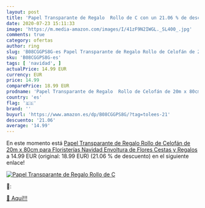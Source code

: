 ```yaml
---
layout: post
title: 'Papel Transparante de Regalo  Rollo de C con un 21.06 % de descuento'
date: 2020-07-23 15:11:33
image: 'https://m.media-amazon.com/images/I/41zF9N2IWGL._SL400_.jpg'
comments: true
category: ofertas
author: ring
slug: 'B08CGGPS8G-es Papel Transparante de Regalo Rollo de Celofán de 20m x...'
sku: 'B08CGGPS8G-es'
tags: [ 'navidad', ]
actualPrice: 14.99 EUR
currency: EUR
price: 14.99
comparePrice: 18.99 EUR
prodname: 'Papel Transparante de Regalo  Rollo de Celofán de 20m x 80cm para Floristerías Navidad  Envoltura de Flores  Cestas y Regalos'
country: 'es'
flag: '🇪🇸'
brand: ''
buyurl: 'https://www.amazon.es/dp/B08CGGPS8G/?tag=tolees-21'
descuento: '21.06'
average: '14.99'
---
```


En este momento está [Papel Transparante de Regalo  Rollo de Celofán de 20m x 80cm para Floristerías Navidad  Envoltura de Flores  Cestas y Regalos](https://www.amazon.es/dp/B08CGGPS8G/?tag=tolees-21) a 14.99 EUR (original: 18.99 EUR) (21.06 %  de descuento) en el siguiente enlace!

[![Papel Transparante de Regalo  Rollo de C](https://m.media-amazon.com/images/I/41zF9N2IWGL._SL400_.jpg)](https://www.amazon.es/dp/B08CGGPS8G/?tag=tolees-21)

🔎:


[🛒 Aquí!!!](https://www.amazon.es/dp/B08CGGPS8G/?tag=tolees-21)
